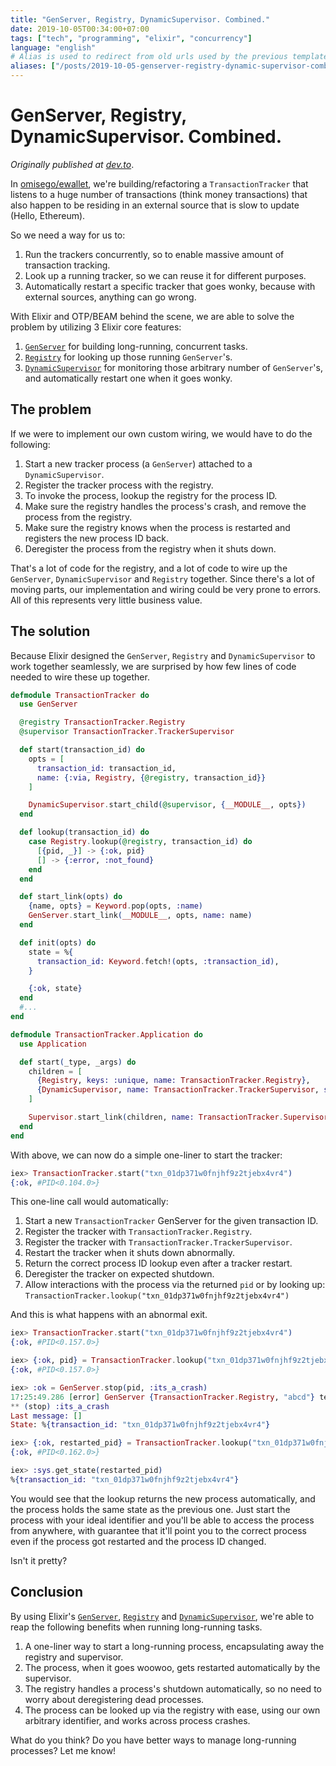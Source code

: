 ```yaml
---
title: "GenServer, Registry, DynamicSupervisor. Combined."
date: 2019-10-05T00:34:00+07:00
tags: ["tech", "programming", "elixir", "concurrency"]
language: "english"
# Alias is used to redirect from old urls used by the previous template
aliases: ["/posts/2019-10-05-genserver-registry-dynamic-supervisor-combined"]
---
```


# GenServer, Registry, DynamicSupervisor. Combined.

_Originally published at [dev.to](https://dev.to/unnawut/genserver-registry-dynamicsupervisor-combined-4i9p)_.

In [omisego/ewallet](https://github.com/omisego/ewallet), we're building/refactoring a `TransactionTracker` that listens to a huge number of transactions (think money transactions) that also happen to be residing in an external source that is slow to update (Hello, Ethereum).

So we need a way for us to:

1. Run the trackers concurrently, so to enable massive amount of transaction tracking.
2. Look up a running tracker, so we can reuse it for different purposes.
3. Automatically restart a specific tracker that goes wonky, because with external sources, anything can go wrong.

With Elixir and OTP/BEAM behind the scene, we are able to solve the problem by utilizing 3 Elixir core features:

1. [`GenServer`](https://hexdocs.pm/elixir/GenServer.html) for building long-running, concurrent tasks.
2. [`Registry`](https://hexdocs.pm/elixir/Registry.html) for looking up those running `GenServer`'s.
3. [`DynamicSupervisor`](https://hexdocs.pm/elixir/DynamicSupervisor.html) for monitoring those arbitrary number of `GenServer`'s, and automatically restart one when it goes wonky.

## The problem

If we were to implement our own custom wiring, we would have to do the following:

1. Start a new tracker process (a `GenServer`) attached to a `DynamicSupervisor`.
2. Register the tracker process with the registry.
3. To invoke the process, lookup the registry for the process ID.
4. Make sure the registry handles the process's crash, and remove the process from the registry.
5. Make sure the registry knows when the process is restarted and registers the new process ID back.
6. Deregister the process from the registry when it shuts down.

That's a lot of code for the registry, and a lot of code to wire up the `GenServer`, `DynamicSupervisor` and `Registry` together. Since there's a lot of moving parts, our implementation and wiring could be very prone to errors. All of this represents very little business value.

## The solution

Because Elixir designed the `GenServer`, `Registry` and `DynamicSupervisor` to work together seamlessly, we are surprised by how few lines of code needed to wire these up together.

```elixir
defmodule TransactionTracker do
  use GenServer

  @registry TransactionTracker.Registry
  @supervisor TransactionTracker.TrackerSupervisor

  def start(transaction_id) do
    opts = [
      transaction_id: transaction_id,
      name: {:via, Registry, {@registry, transaction_id}}
    ]

    DynamicSupervisor.start_child(@supervisor, {__MODULE__, opts})
  end

  def lookup(transaction_id) do
    case Registry.lookup(@registry, transaction_id) do
      [{pid, _}] -> {:ok, pid}
      [] -> {:error, :not_found}
    end
  end

  def start_link(opts) do
    {name, opts} = Keyword.pop(opts, :name)
    GenServer.start_link(__MODULE__, opts, name: name)
  end

  def init(opts) do
    state = %{
      transaction_id: Keyword.fetch!(opts, :transaction_id),
    }

    {:ok, state}
  end
  #...
end

defmodule TransactionTracker.Application do
  use Application

  def start(_type, _args) do
    children = [
      {Registry, keys: :unique, name: TransactionTracker.Registry},
      {DynamicSupervisor, name: TransactionTracker.TrackerSupervisor, strategy: :one_for_one}
    ]

    Supervisor.start_link(children, name: TransactionTracker.Supervisor, strategy: :one_for_one)
  end
end
```

With above, we can now do a simple one-liner to start the tracker:

```elixir
iex> TransactionTracker.start("txn_01dp371w0fnjhf9z2tjebx4vr4")
{:ok, #PID<0.104.0>}
```

This one-line call would automatically:

1. Start a new `TransactionTracker` GenServer for the given transaction ID.
2. Register the tracker with `TransactionTracker.Registry`.
3. Register the tracker with `TransactionTracker.TrackerSupervisor`.
4. Restart the tracker when it shuts down abnormally.
5. Return the correct process ID lookup even after a tracker restart.
6. Deregister the tracker on expected shutdown.
7. Allow interactions with the process via the returned `pid` or by looking up: `TransactionTracker.lookup("txn_01dp371w0fnjhf9z2tjebx4vr4")`

And this is what happens with an abnormal exit.

```elixir
iex> TransactionTracker.start("txn_01dp371w0fnjhf9z2tjebx4vr4")
{:ok, #PID<0.157.0>}

iex> {:ok, pid} = TransactionTracker.lookup("txn_01dp371w0fnjhf9z2tjebx4vr4")
{:ok, #PID<0.157.0>}

iex> :ok = GenServer.stop(pid, :its_a_crash)
17:25:49.286 [error] GenServer {TransactionTracker.Registry, "abcd"} terminating
** (stop) :its_a_crash
Last message: []
State: %{transaction_id: "txn_01dp371w0fnjhf9z2tjebx4vr4"}

iex> {:ok, restarted_pid} = TransactionTracker.lookup("txn_01dp371w0fnjhf9z2tjebx4vr4")
{:ok, #PID<0.162.0>}

iex> :sys.get_state(restarted_pid)
%{transaction_id: "txn_01dp371w0fnjhf9z2tjebx4vr4"}
```

You would see that the lookup returns the new process automatically, and the process holds the same state as the previous one. Just start the process with your ideal identifier and you'll be able to access the process from anywhere, with guarantee that it'll point you to the correct process even if the process got restarted and the process ID changed.

Isn't it pretty?

## Conclusion

By using Elixir's [`GenServer`](https://hexdocs.pm/elixir/GenServer.html), [`Registry`](https://hexdocs.pm/elixir/Registry.html) and [`DynamicSupervisor`](https://hexdocs.pm/elixir/DynamicSupervisor.html), we're able to reap the following benefits when running long-running tasks.

1. A one-liner way to start a long-running process, encapsulating away the registry and supervisor.
2. The process, when it goes woowoo, gets restarted automatically by the supervisor.
3. The registry handles a process's shutdown automatically, so no need to worry about deregistering dead processes.
4. The process can be looked up via the registry with ease, using our own arbitrary identifier, and works across process crashes.

What do you think? Do you have better ways to manage long-running processes? Let me know!
